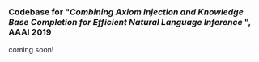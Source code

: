 ### Codebase for "_Combining Axiom Injection and Knowledge Base Completion for Efficient Natural Language Inference_ ", AAAI 2019



coming soon!